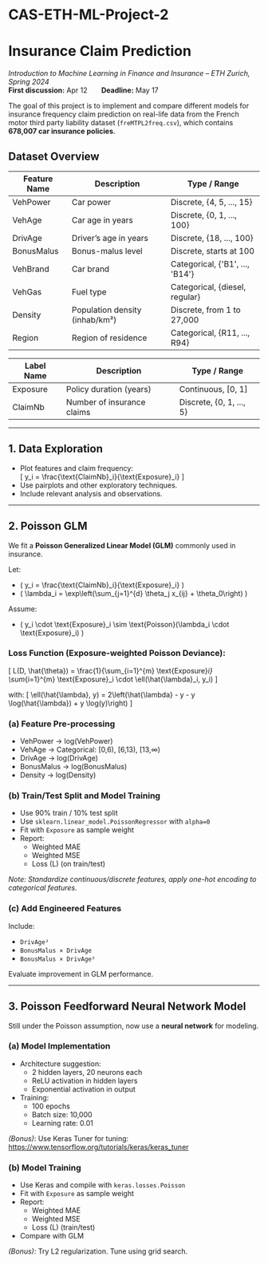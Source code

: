 # CAS-ETH-ML-Project-2
# Insurance Claim Prediction  
*Introduction to Machine Learning in Finance and Insurance – ETH Zurich, Spring 2024*  
**First discussion:** Apr 12  **Deadline:** May 17

The goal of this project is to implement and compare different models for insurance frequency claim prediction on real-life data from the French motor third party liability dataset (`freMTPL2freq.csv`), which contains **678,007 car insurance policies**.

## Dataset Overview

| Feature Name  | Description                                   | Type / Range                                |
|---------------|-----------------------------------------------|---------------------------------------------|
| VehPower      | Car power                                     | Discrete, {4, 5, ..., 15}                   |
| VehAge        | Car age in years                              | Discrete, {0, 1, ..., 100}                  |
| DrivAge       | Driver’s age in years                         | Discrete, {18, ..., 100}                    |
| BonusMalus    | Bonus-malus level                             | Discrete, starts at 100                     |
| VehBrand      | Car brand                                     | Categorical, {'B1', ..., 'B14'}             |
| VehGas        | Fuel type                                     | Categorical, {diesel, regular}              |
| Density       | Population density (inhab/km²)                | Discrete, from 1 to 27,000                  |
| Region        | Region of residence                           | Categorical, {R11, ..., R94}                |

| Label Name  | Description                                   | Type / Range                        |
|-------------|-----------------------------------------------|-------------------------------------|
| Exposure    | Policy duration (years)                       | Continuous, [0, 1]                  |
| ClaimNb     | Number of insurance claims                    | Discrete, {0, 1, ..., 5}            |

---

## 1. Data Exploration

- Plot features and claim frequency:  
  \[
  y_i = \frac{\text{ClaimNb}_i}{\text{Exposure}_i}
  \]
- Use pairplots and other exploratory techniques.
- Include relevant analysis and observations.

---

## 2. Poisson GLM

We fit a **Poisson Generalized Linear Model (GLM)** commonly used in insurance.

Let:
- \( y_i = \frac{\text{ClaimNb}_i}{\text{Exposure}_i} \)
- \( \lambda_i = \exp\left(\sum_{j=1}^{d} \theta_j x_{ij} + \theta_0\right) \)

Assume:
- \( y_i \cdot \text{Exposure}_i \sim \text{Poisson}(\lambda_i \cdot \text{Exposure}_i) \)

### Loss Function (Exposure-weighted Poisson Deviance):

\[
L(D, \hat{\theta}) = \frac{1}{\sum_{i=1}^{m} \text{Exposure}_i} \sum_{i=1}^{m} \text{Exposure}_i \cdot \ell(\hat{\lambda}_i, y_i)
\]

with:
\[
\ell(\hat{\lambda}, y) = 2\left(\hat{\lambda} - y - y \log(\hat{\lambda}) + y \log(y)\right)
\]

### (a) Feature Pre-processing

- VehPower → log(VehPower)  
- VehAge → Categorical: [0,6), [6,13), [13,∞)  
- DrivAge → log(DrivAge)  
- BonusMalus → log(BonusMalus)  
- Density → log(Density)

### (b) Train/Test Split and Model Training

- Use 90% train / 10% test split
- Use `sklearn.linear_model.PoissonRegressor` with `alpha=0`
- Fit with `Exposure` as sample weight
- Report:  
  - Weighted MAE  
  - Weighted MSE  
  - Loss \(L\) (on train/test)

*Note: Standardize continuous/discrete features, apply one-hot encoding to categorical features.*

### (c) Add Engineered Features

Include:
- `DrivAge²`
- `BonusMalus × DrivAge`
- `BonusMalus × DrivAge²`

Evaluate improvement in GLM performance.

---

## 3. Poisson Feedforward Neural Network Model

Still under the Poisson assumption, now use a **neural network** for modeling.

### (a) Model Implementation

- Architecture suggestion:
  - 2 hidden layers, 20 neurons each
  - ReLU activation in hidden layers
  - Exponential activation in output
- Training:
  - 100 epochs
  - Batch size: 10,000
  - Learning rate: 0.01

*(Bonus)*: Use Keras Tuner for tuning:  
https://www.tensorflow.org/tutorials/keras/keras_tuner

### (b) Model Training

- Use Keras and compile with `keras.losses.Poisson`
- Fit with `Exposure` as sample weight
- Report:
  - Weighted MAE  
  - Weighted MSE  
  - Loss \(L\) (train/test)
- Compare with GLM

*(Bonus)*: Try L2 regularization. Tune using grid search.
